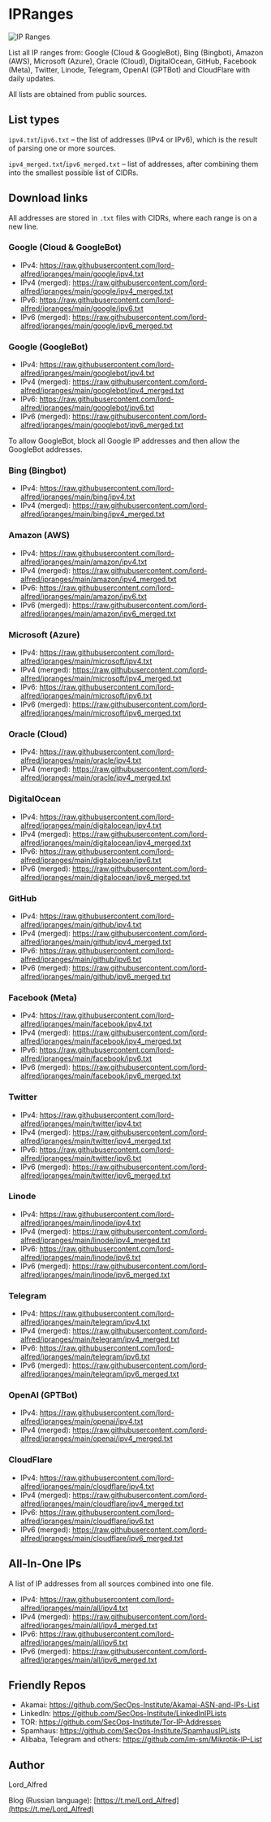 # IPRanges

![IP Ranges](logo.png)

List all IP ranges from: Google (Cloud & GoogleBot), Bing (Bingbot), Amazon (AWS), Microsoft (Azure), Oracle (Cloud), DigitalOcean, GitHub, Facebook (Meta), Twitter, Linode, Telegram, OpenAI (GPTBot) and CloudFlare with daily updates.

All lists are obtained from public sources.

## List types

`ipv4.txt`/`ipv6.txt` – the list of addresses (IPv4 or IPv6), which is the result of parsing one or more sources.

`ipv4_merged.txt`/`ipv6_merged.txt` – list of addresses, after combining them into the smallest possible list of CIDRs.

## Download links

All addresses are stored in `.txt` files with CIDRs, where each range is on a new line.

### Google (Cloud & GoogleBot)

- IPv4: https://raw.githubusercontent.com/lord-alfred/ipranges/main/google/ipv4.txt
- IPv4 (merged): https://raw.githubusercontent.com/lord-alfred/ipranges/main/google/ipv4_merged.txt
- IPv6: https://raw.githubusercontent.com/lord-alfred/ipranges/main/google/ipv6.txt
- IPv6 (merged): https://raw.githubusercontent.com/lord-alfred/ipranges/main/google/ipv6_merged.txt

### Google (GoogleBot)

- IPv4: https://raw.githubusercontent.com/lord-alfred/ipranges/main/googlebot/ipv4.txt
- IPv4 (merged): https://raw.githubusercontent.com/lord-alfred/ipranges/main/googlebot/ipv4_merged.txt
- IPv6: https://raw.githubusercontent.com/lord-alfred/ipranges/main/googlebot/ipv6.txt
- IPv6 (merged): https://raw.githubusercontent.com/lord-alfred/ipranges/main/googlebot/ipv6_merged.txt

To allow GoogleBot, block all Google IP addresses and then allow the GoogleBot addresses.

### Bing (Bingbot)

- IPv4: https://raw.githubusercontent.com/lord-alfred/ipranges/main/bing/ipv4.txt
- IPv4 (merged): https://raw.githubusercontent.com/lord-alfred/ipranges/main/bing/ipv4_merged.txt

### Amazon (AWS)

- IPv4: https://raw.githubusercontent.com/lord-alfred/ipranges/main/amazon/ipv4.txt
- IPv4 (merged): https://raw.githubusercontent.com/lord-alfred/ipranges/main/amazon/ipv4_merged.txt
- IPv6: https://raw.githubusercontent.com/lord-alfred/ipranges/main/amazon/ipv6.txt
- IPv6 (merged): https://raw.githubusercontent.com/lord-alfred/ipranges/main/amazon/ipv6_merged.txt

### Microsoft (Azure)

- IPv4: https://raw.githubusercontent.com/lord-alfred/ipranges/main/microsoft/ipv4.txt
- IPv4 (merged): https://raw.githubusercontent.com/lord-alfred/ipranges/main/microsoft/ipv4_merged.txt
- IPv6: https://raw.githubusercontent.com/lord-alfred/ipranges/main/microsoft/ipv6.txt
- IPv6 (merged): https://raw.githubusercontent.com/lord-alfred/ipranges/main/microsoft/ipv6_merged.txt

### Oracle (Cloud)

- IPv4: https://raw.githubusercontent.com/lord-alfred/ipranges/main/oracle/ipv4.txt
- IPv4 (merged): https://raw.githubusercontent.com/lord-alfred/ipranges/main/oracle/ipv4_merged.txt

### DigitalOcean

- IPv4: https://raw.githubusercontent.com/lord-alfred/ipranges/main/digitalocean/ipv4.txt
- IPv4 (merged): https://raw.githubusercontent.com/lord-alfred/ipranges/main/digitalocean/ipv4_merged.txt
- IPv6: https://raw.githubusercontent.com/lord-alfred/ipranges/main/digitalocean/ipv6.txt
- IPv6 (merged): https://raw.githubusercontent.com/lord-alfred/ipranges/main/digitalocean/ipv6_merged.txt

### GitHub

- IPv4: https://raw.githubusercontent.com/lord-alfred/ipranges/main/github/ipv4.txt
- IPv4 (merged): https://raw.githubusercontent.com/lord-alfred/ipranges/main/github/ipv4_merged.txt
- IPv6: https://raw.githubusercontent.com/lord-alfred/ipranges/main/github/ipv6.txt
- IPv6 (merged): https://raw.githubusercontent.com/lord-alfred/ipranges/main/github/ipv6_merged.txt

### Facebook (Meta)

- IPv4: https://raw.githubusercontent.com/lord-alfred/ipranges/main/facebook/ipv4.txt
- IPv4 (merged): https://raw.githubusercontent.com/lord-alfred/ipranges/main/facebook/ipv4_merged.txt
- IPv6: https://raw.githubusercontent.com/lord-alfred/ipranges/main/facebook/ipv6.txt
- IPv6 (merged): https://raw.githubusercontent.com/lord-alfred/ipranges/main/facebook/ipv6_merged.txt

### Twitter

- IPv4: https://raw.githubusercontent.com/lord-alfred/ipranges/main/twitter/ipv4.txt
- IPv4 (merged): https://raw.githubusercontent.com/lord-alfred/ipranges/main/twitter/ipv4_merged.txt
- IPv6: https://raw.githubusercontent.com/lord-alfred/ipranges/main/twitter/ipv6.txt
- IPv6 (merged): https://raw.githubusercontent.com/lord-alfred/ipranges/main/twitter/ipv6_merged.txt

### Linode

- IPv4: https://raw.githubusercontent.com/lord-alfred/ipranges/main/linode/ipv4.txt
- IPv4 (merged): https://raw.githubusercontent.com/lord-alfred/ipranges/main/linode/ipv4_merged.txt
- IPv6: https://raw.githubusercontent.com/lord-alfred/ipranges/main/linode/ipv6.txt
- IPv6 (merged): https://raw.githubusercontent.com/lord-alfred/ipranges/main/linode/ipv6_merged.txt

### Telegram

- IPv4: https://raw.githubusercontent.com/lord-alfred/ipranges/main/telegram/ipv4.txt
- IPv4 (merged): https://raw.githubusercontent.com/lord-alfred/ipranges/main/telegram/ipv4_merged.txt
- IPv6: https://raw.githubusercontent.com/lord-alfred/ipranges/main/telegram/ipv6.txt
- IPv6 (merged): https://raw.githubusercontent.com/lord-alfred/ipranges/main/telegram/ipv6_merged.txt

### OpenAI (GPTBot)

- IPv4: https://raw.githubusercontent.com/lord-alfred/ipranges/main/openai/ipv4.txt
- IPv4 (merged): https://raw.githubusercontent.com/lord-alfred/ipranges/main/openai/ipv4_merged.txt

### CloudFlare

- IPv4: https://raw.githubusercontent.com/lord-alfred/ipranges/main/cloudflare/ipv4.txt
- IPv4 (merged): https://raw.githubusercontent.com/lord-alfred/ipranges/main/cloudflare/ipv4_merged.txt
- IPv6: https://raw.githubusercontent.com/lord-alfred/ipranges/main/cloudflare/ipv6.txt
- IPv6 (merged): https://raw.githubusercontent.com/lord-alfred/ipranges/main/cloudflare/ipv6_merged.txt

## All-In-One IPs

A list of IP addresses from all sources combined into one file.

- IPv4: https://raw.githubusercontent.com/lord-alfred/ipranges/main/all/ipv4.txt
- IPv4 (merged): https://raw.githubusercontent.com/lord-alfred/ipranges/main/all/ipv4_merged.txt
- IPv6: https://raw.githubusercontent.com/lord-alfred/ipranges/main/all/ipv6.txt
- IPv6 (merged): https://raw.githubusercontent.com/lord-alfred/ipranges/main/all/ipv6_merged.txt

## Friendly Repos

- Akamai: https://github.com/SecOps-Institute/Akamai-ASN-and-IPs-List
- LinkedIn: https://github.com/SecOps-Institute/LinkedInIPLists
- TOR: https://github.com/SecOps-Institute/Tor-IP-Addresses
- Spamhaus: https://github.com/SecOps-Institute/SpamhausIPLists
- Alibaba, Telegram and others: https://github.com/im-sm/Mikrotik-IP-List

## Author

Lord_Alfred

Blog (Russian language): [https://t.me/Lord_Alfred](https://t.me/Lord_Alfred)
